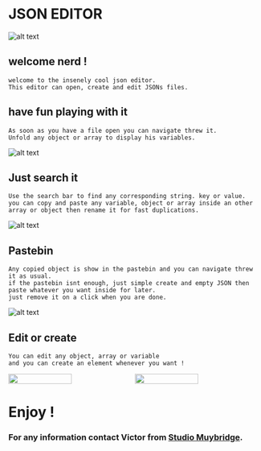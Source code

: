# JSON EDITOR
![alt text](https://media-exp1.licdn.com/dms/image/C4E1BAQE0MXwqySufVg/company-background_10000/0/1643366964988?e=2147483647&v=beta&t=VlscJXvL5eht_3LymAiFWzsoPVkbwQXxbGyXXTivUNA)

## welcome nerd !
```
welcome to the insenely cool json editor.
This editor can open, create and edit JSONs files. 
```

## have fun playing with it
```
As soon as you have a file open you can navigate threw it.
Unfold any object or array to display his variables.
```
![alt text](https://i.imgur.com/IiVddTs.png)

## Just search it
```
Use the search bar to find any corresponding string. key or value.
you can copy and paste any variable, object or array inside an other array or object then rename it for fast duplications.
```
![alt text](https://i.imgur.com/Cr1iHPp.png)

## Pastebin
```
Any copied object is show in the pastebin and you can navigate threw it as usual. 
if the pastebin isnt enough, just simple create and empty JSON then paste whatever you want inside for later.
just remove it on a click when you are done.
```
![alt text](https://i.imgur.com/Eg4EAZB.png)



## Edit or create
```
You can edit any object, array or variable 
and you can create an element whenever you want !
```
<div style="display: flex">
    <image src="https://i.imgur.com/yXQ39CF.png" style="width: 50%">
    <image src="https://i.imgur.com/0qy4Vlt.png" style="width: 50%">
</div>



# Enjoy !

### For any information contact Victor from [Studio Muybridge](https://studiomuybridge.com/contact).

